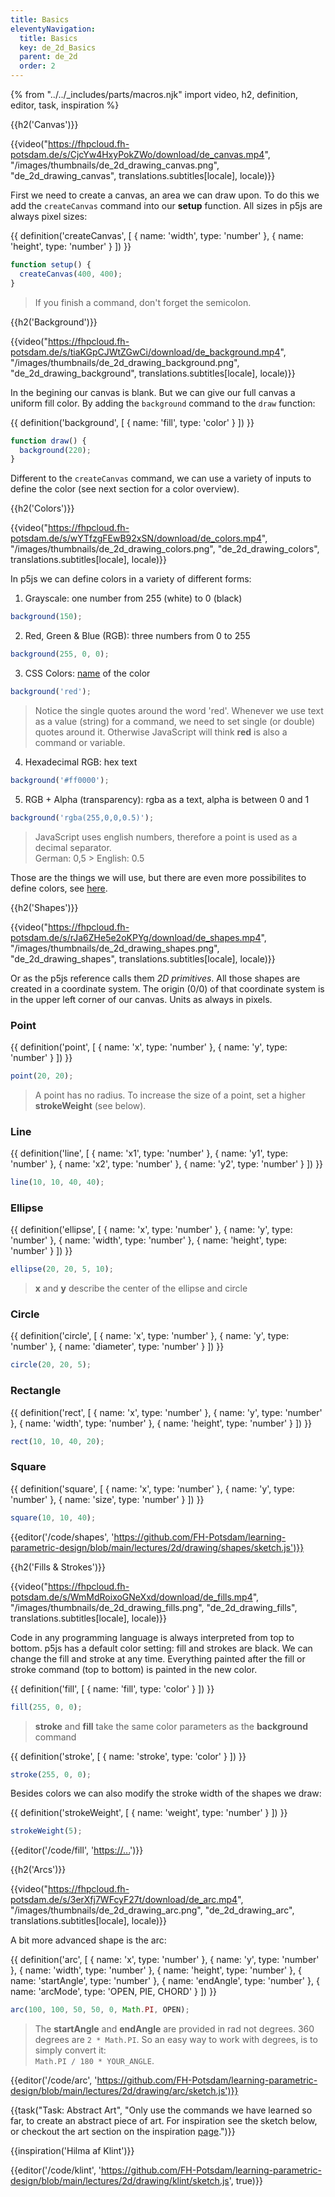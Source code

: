 ```yaml
---
title: Basics
eleventyNavigation:
  title: Basics
  key: de_2d_Basics
  parent: de_2d
  order: 2
---
```


{% from "../../_includes/parts/macros.njk" import video, h2, definition, editor, task, inspiration %}

{{h2('Canvas')}}

{{video("https://fhpcloud.fh-potsdam.de/s/CjcYw4HxyPokZWo/download/de_canvas.mp4", "/images/thumbnails/de_2d_drawing_canvas.png", "de_2d_drawing_canvas", translations.subtitles[locale], locale)}}
<!--
de:https://fhpcloud.fh-potsdam.de/s/7Rif9aTymHobY5R/download/de_canvas.mp4
en:https://fhpcloud.fh-potsdam.de/s/CjcYw4HxyPokZWo/download/de_canvas.mp4
-->

First we need to create a canvas, an area we can draw upon. To do this we add the `createCanvas` command into our **setup** function. All sizes in p5js are always pixel sizes:

{{ definition('createCanvas', [
  { name: 'width', type: 'number' },
  { name: 'height', type: 'number' }
]) }}

```js
function setup() {
  createCanvas(400, 400);
}
```

> If you finish a command, don't forget the semicolon.


{{h2('Background')}}

{{video("https://fhpcloud.fh-potsdam.de/s/tiaKGpCJWtZGwCi/download/de_background.mp4", "/images/thumbnails/de_2d_drawing_background.png", "de_2d_drawing_background", translations.subtitles[locale], locale)}}
<!--
de:https://fhpcloud.fh-potsdam.de/s/8YfsfmB4jRf2RCY/download/de_background.mp4
en:https://fhpcloud.fh-potsdam.de/s/tiaKGpCJWtZGwCi/download/de_background.mp4
-->


In the begining our canvas is blank. But we can give our full canvas a uniform fill color. By adding the `background` command to the `draw` function:

{{ definition('background', [
  { name: 'fill', type: 'color' }
]) }}
```js
function draw() {
  background(220);
}
```

Different to the `createCanvas` command, we can use a variety of inputs to define the color (see next section for a color overview).

{{h2('Colors')}}

{{video("https://fhpcloud.fh-potsdam.de/s/wYTfzgFEwB92xSN/download/de_colors.mp4", "/images/thumbnails/de_2d_drawing_colors.png", "de_2d_drawing_colors", translations.subtitles[locale], locale)}}
<!--
de:https://fhpcloud.fh-potsdam.de/s/5WJa8y7Yqc29sXd/download/de_colors.mp4
en:https://fhpcloud.fh-potsdam.de/s/wYTfzgFEwB92xSN/download/de_colors.mp4
-->

In p5js we can define colors in a variety of different forms:

1. Grayscale: one number from 255 (white) to 0 (black)
```js
background(150);
```

2. Red, Green & Blue (RGB): three numbers from 0 to 255
```js
background(255, 0, 0);
```

3. CSS Colors: [name](https://www.w3.org/wiki/CSS/Properties/color/keywords) of the color
```js
background('red');
```
> Notice the single quotes around the word 'red'. Whenever we use text as a value (string) for a command, we need to set single (or double) quotes around it. Otherwise JavaScript will think **red** is also a command or variable.

4. Hexadecimal RGB: hex text
```js
background('#ff0000');
```

5. RGB + Alpha (transparency): rgba as a text, alpha is between 0 and 1
```js
background('rgba(255,0,0,0.5)');
```

> JavaScript uses english numbers, therefore a point is used as a decimal separator.<br />German: 0,5 > English: 0.5

Those are the things we will use, but there are even more possibilites to define colors, see [here](https://p5js.org/reference/#/p5/background).

{{h2('Shapes')}}

{{video("https://fhpcloud.fh-potsdam.de/s/rJa6ZHe5e2oKPYg/download/de_shapes.mp4", "/images/thumbnails/de_2d_drawing_shapes.png", "de_2d_drawing_shapes", translations.subtitles[locale], locale)}}
<!--
de:https://fhpcloud.fh-potsdam.de/s/t6pWTGAY4m6KHTs/download/de_shapes.mp4
en:https://fhpcloud.fh-potsdam.de/s/rJa6ZHe5e2oKPYg/download/de_shapes.mp4
-->


Or as the p5js reference calls them *2D primitives*. All those shapes are created in a coordinate system. The origin (0/0) of that coordinate system is in the upper left corner of our canvas. Units as always in pixels.

### Point

{{ definition('point', [
  { name: 'x', type: 'number' },
  { name: 'y', type: 'number' }
]) }}
```js
point(20, 20);
```
> A point has no radius. To increase the size of a point, set a higher **strokeWeight** (see below).


### Line

{{ definition('line', [
  { name: 'x1', type: 'number' },
  { name: 'y1', type: 'number' },
  { name: 'x2', type: 'number' },
  { name: 'y2', type: 'number' }
]) }}
```js
line(10, 10, 40, 40);
```


### Ellipse

{{ definition('ellipse', [
  { name: 'x', type: 'number' },
  { name: 'y', type: 'number' },
  { name: 'width', type: 'number' },
  { name: 'height', type: 'number' }
]) }}
```js
ellipse(20, 20, 5, 10);
```
> **x** and **y** describe the center of the ellipse and circle

### Circle

{{ definition('circle', [
  { name: 'x', type: 'number' },
  { name: 'y', type: 'number' },
  { name: 'diameter', type: 'number' }
]) }}
```js
circle(20, 20, 5);
```

### Rectangle

{{ definition('rect', [
  { name: 'x', type: 'number' },
  { name: 'y', type: 'number' },
  { name: 'width', type: 'number' },
  { name: 'height', type: 'number' }
]) }}
```js
rect(10, 10, 40, 20);
```

### Square

{{ definition('square', [
  { name: 'x', type: 'number' },
  { name: 'y', type: 'number' },
  { name: 'size', type: 'number' }
]) }}
```js
square(10, 10, 40);
```

{{editor('/code/shapes', 'https://github.com/FH-Potsdam/learning-parametric-design/blob/main/lectures/2d/drawing/shapes/sketch.js')}}

{{h2('Fills & Strokes')}}

{{video("https://fhpcloud.fh-potsdam.de/s/WmMdRoixoGNeXxd/download/de_fills.mp4", "/images/thumbnails/de_2d_drawing_fills.png", "de_2d_drawing_fills", translations.subtitles[locale], locale)}}
<!--
de:https://fhpcloud.fh-potsdam.de/s/5xTn45W62CKkwsQ/download/de_fills.mp4
en:https://fhpcloud.fh-potsdam.de/s/WmMdRoixoGNeXxd/download/de_fills.mp4
-->

Code in any programming language is always interpreted from top to bottom. p5js has a default color setting: fill and strokes are black. We can change the fill and stroke at any time. Everything painted after the fill or stroke command (top to bottom) is painted in the new color.

{{ definition('fill', [
  { name: 'fill', type: 'color' }
]) }}
```js
fill(255, 0, 0);
```

> **stroke** and **fill** take the same color parameters as the **background** command

{{ definition('stroke', [
  { name: 'stroke', type: 'color' }
]) }}
```js
stroke(255, 0, 0);
```

Besides colors we can also modify the stroke width of the shapes we draw:

{{ definition('strokeWeight', [
  { name: 'weight', type: 'number' }
]) }}
```js
strokeWeight(5);
```

{{editor('/code/fill', '[https://...](https://github.com/FH-Potsdam/learning-parametric-design/blob/main/lectures/2d/drawing/fill/sketch.js)')}}

{{h2('Arcs')}}

{{video("https://fhpcloud.fh-potsdam.de/s/3erXfj7WFcyF27t/download/de_arc.mp4", "/images/thumbnails/de_2d_drawing_arc.png", "de_2d_drawing_arc", translations.subtitles[locale], locale)}}
<!--
de:https://fhpcloud.fh-potsdam.de/s/HSkH336q6pXXP3b/download/de_arc.mp4
en:https://fhpcloud.fh-potsdam.de/s/3erXfj7WFcyF27t/download/de_arc.mp4
-->

A bit more advanced shape is the arc:

{{ definition('arc', [
  { name: 'x', type: 'number' },
  { name: 'y', type: 'number' },
  { name: 'width', type: 'number' },
  { name: 'height', type: 'number' },
  { name: 'startAngle', type: 'number' },
  { name: 'endAngle', type: 'number' },
  { name: 'arcMode', type: 'OPEN, PIE, CHORD' }
]) }}
```js
arc(100, 100, 50, 50, 0, Math.PI, OPEN);
```

> The **startAngle** and **endAngle** are provided in rad not degrees. 360 degrees are `2 * Math.PI`. So an easy way to work with degrees, is to simply convert it:<br />`Math.PI / 180 * YOUR_ANGLE`.

{{editor('/code/arc', 'https://github.com/FH-Potsdam/learning-parametric-design/blob/main/lectures/2d/drawing/arc/sketch.js')}}

{{task("Task: Abstract Art", "Only use the commands we have learned so far, to create an abstract piece of art. For inspiration see the sketch below, or checkout the art section on the inspiration <a href='/de/inspiration'>page</a>.")}}

{{inspiration('Hilma af Klint')}}

{{editor('/code/klint', 'https://github.com/FH-Potsdam/learning-parametric-design/blob/main/lectures/2d/drawing/klint/sketch.js', true)}}